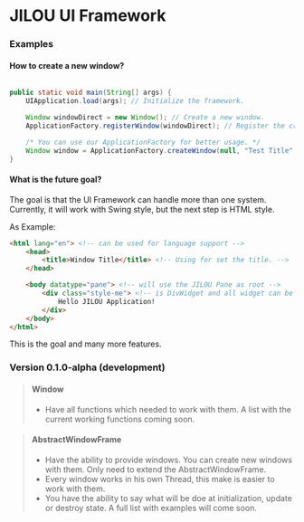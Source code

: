 # JILOU UI Framework

### Examples
#### How to create a new window?

```java

public static void main(String[] args) {
    UIApplication.load(args); // Initialize the framework.

    Window windowDirect = new Window(); // Create a new window.
    ApplicationFactory.registerWindow(windowDirect); // Register the created window.

    /* You can use our ApplicationFactory for better usage. */
    Window window = ApplicationFactory.createWindow(null, "Test Title", Window.class);
}
```

#### What is the future goal?
The goal is that the UI Framework can handle more than one system. Currently, it will
work with Swing style, but the next step is HTML style.

As Example:
````html
<html lang="en"> <!-- can be used for language support -->
    <head>
        <title>Window Title</title> <!-- Using for set the title. -->
    </head>

    <body datatype="pane"> <!-- will use the JILOU Pane as root -->
        <div class="style-me"> <!-- is DivWidget and all widget can be css styled -->
            Hello JILOU Application!
        </div>
    </body>
</html>

````

This is the goal and many more features.

### Version 0.1.0-alpha (development)
> #### Window
> + Have all functions which needed to work with them. A list with the current working
>   functions coming soon.

> #### AbstractWindowFrame
> + Have the ability to provide windows. You can create new windows with them. Only need to extend
>   the AbstractWindowFrame.
> + Every window works in his own Thread, this make is easier to work with them.
> + You have the ability to say what will be doe at initialization, update or destroy state.
>   A full list with examples will come soon.
